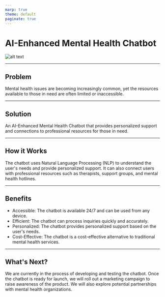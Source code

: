 ```yaml
---
marp: true
theme: default
paginate: true
---
```

# AI-Enhanced Mental Health Chatbot

![alt text](https://www.thinkingaheadsolutions.com/wp-content/uploads/2019/05/AI-chatbot-for-mental-health-1024x569.jpg "AI-Enhanced Mental Health Chatbot")

---
## Problem

Mental health issues are becoming increasingly common, yet the resources available to those in need are often limited or inaccessible. 

---
## Solution

An AI-Enhanced Mental Health Chatbot that provides personalized support and connections to professional resources for those in need.

---
## How it Works

The chatbot uses Natural Language Processing (NLP) to understand the user's needs and provide personalized support. It can also connect users with professional resources such as therapists, support groups, and mental health hotlines.

---
## Benefits

- Accessible: The chatbot is available 24/7 and can be used from any device.
- Efficient: The chatbot can process inquiries quickly and accurately.
- Personalized: The chatbot provides personalized support based on the user's needs.
- Cost-Effective: The chatbot is a cost-effective alternative to traditional mental health services.

---
## What's Next?

We are currently in the process of developing and testing the chatbot. Once the chatbot is ready for launch, we will roll out a marketing campaign to raise awareness of the product. We will also explore potential partnerships with mental health organizations.
  
